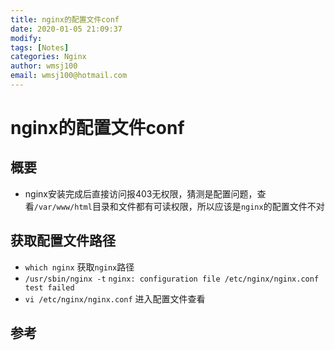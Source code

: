 ```yaml
---
title: nginx的配置文件conf
date: 2020-01-05 21:09:37
modify: 
tags: [Notes]
categories: Nginx
author: wmsj100
email: wmsj100@hotmail.com
---
```


# nginx的配置文件conf

## 概要

- nginx安装完成后直接访问报403无权限，猜测是配置问题，查看`/var/www/html`目录和文件都有可读权限，所以应该是`nginx`的配置文件不对

## 获取配置文件路径

- `which nginx` 获取`nginx`路径
- `/usr/sbin/nginx -t`  `nginx: configuration file /etc/nginx/nginx.conf test failed`
- `vi /etc/nginx/nginx.conf` 进入配置文件查看

## 参考


